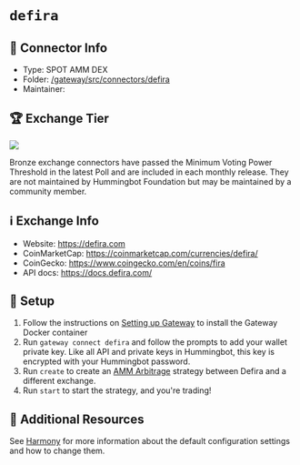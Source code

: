# `defira`

## 📁 Connector Info

* Type: SPOT AMM DEX
* Folder: [/gateway/src/connectors/defira](https://github.com/hummingbot/hummingbot/tree/master/gateway/src/connectors/defira)
* Maintainer:

## 🏆 Exchange Tier

![](https://img.shields.io/static/v1?label=Hummingbot&message=BRONZE&color=green)

Bronze exchange connectors have passed the Minimum Voting Power Threshold in the latest Poll and are included in each monthly release. They are not maintained by Hummingbot Foundation but may be maintained by a community member.

## ℹ️ Exchange Info

* Website: <https://defira.com>
* CoinMarketCap: <https://coinmarketcap.com/currencies/defira/>
* CoinGecko: <https://www.coingecko.com/en/coins/fira>
* API docs: <https://docs.defira.com/>

## 🔑 Setup

1. Follow the instructions on [Setting up Gateway](/gateway/setup) to install the Gateway Docker container
2. Run `gateway connect defira` and follow the prompts to add your wallet private key. Like all API and private keys in Hummingbot, this key is encrypted with your Hummingbot password.
3. Run `create` to create an [AMM Arbitrage](/strategies/amm-arbitrage/) strategy between Defira and a different exchange.
4. Run `start` to start the strategy, and you're trading!

## 📘 Additional Resources

See [Harmony](/gateway/chains/ethereum/#harmony) for more information about the default configuration settings and how to change them.
